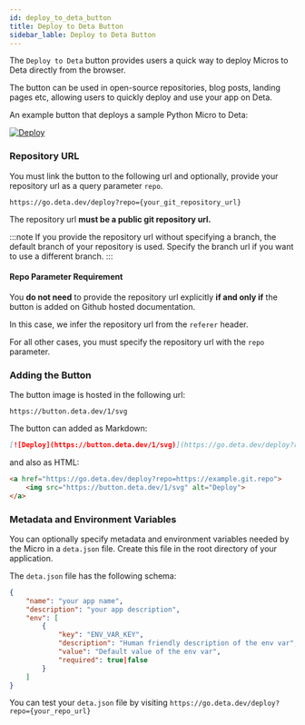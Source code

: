 ```yaml
---
id: deploy_to_deta_button
title: Deploy to Deta Button
sidebar_lable: Deploy to Deta Button
---
```


The `Deploy to Deta` button provides users a quick way to deploy Micros to Deta directly from the browser.

The button can be used in open-source repositories, blog posts, landing pages etc, allowing users to quickly deploy and use your app on Deta.

An example button that deploys a sample Python Micro to Deta:

[![Deploy](/img/deploy_button/button.svg)](https://go.deta.dev/deploy?repo=https://github.com/deta/deploy-to-deta-button-example)

### Repository URL

You must link the button to the following url and optionally, provide your repository url as a query parameter `repo`.

```
https://go.deta.dev/deploy?repo={your_git_repository_url}
```

The repository url **must be a public git repository url.**

:::note
If you provide the repository url without specifying a branch, the default branch of your repository is used. Specify the branch url if you want to use a different branch. 
:::

#### Repo Parameter Requirement

You **do not need** to provide the repository url explicitly **if and only if** the button is added on Github hosted documentation.

In this case, we infer the repository url from the `referer` header.

For all other cases, you must specify the repository url with the `repo` parameter.

### Adding the Button

The button image is hosted in the following url:
```
https://button.deta.dev/1/svg
```

The button can added as Markdown:

```md
[![Deploy](https://button.deta.dev/1/svg)](https://go.deta.dev/deploy?repo=https://example.git.repo)
```

and also as HTML:

```html
<a href="https://go.deta.dev/deploy?repo=https://example.git.repo">
	<img src="https://button.deta.dev/1/svg" alt="Deploy">
</a>
```

### Metadata and Environment Variables 

You can optionally specify metadata and environment variables needed by the Micro in a `deta.json` file. Create this file in the root directory of your application.

The `deta.json` file has the following schema:

```json
{
	"name": "your app name",
	"description": "your app description", 
	"env": [
		{
			"key": "ENV_VAR_KEY",
			"description": "Human friendly description of the env var",
			"value": "Default value of the env var",
			"required": true|false 
		}
	]
}

```

You can test your `deta.json` file by visiting `https://go.deta.dev/deploy?repo={your_repo_url}`